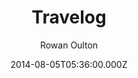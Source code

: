 ---
title: Travelog
github: 'https://github.com/rowanoulton/travelog-theme'
demo: 'https://travelog.io/'
author: Rowan Oulton
ssg:
  - Jekyll
cms:
  - No Cms
date: 2014-08-05T05:36:00.000Z
github_branch: master
description: Travelog is a theme for Jekyll that is both elegant and downright simple.
stale: true
disabled: true
disabled_reason: demo url not found
---